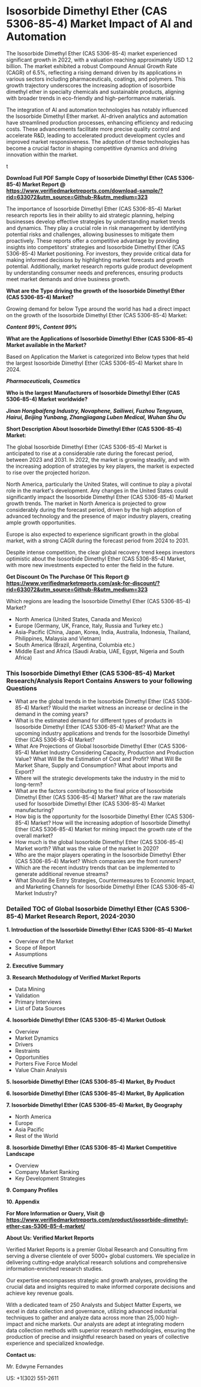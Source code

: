 <meta name="title" content="Global Isosorbide Dimethyl Ether (CAS 5306-85-4) Market Impact of AI and Automation"><meta name="description" content="The Isosorbide Dimethyl Ether (CAS 5306-85-4) market experienced significant growth in 2022, with a valuation reaching approximately USD 1.2 billion. The market exhibi"><meta name="title" content="Isosorbide Dimethyl Ether (CAS 5306-85-4) Market Size, Share, Scope, Trends, Growth, Opportunities, Analysis, Forecast"><h1>Isosorbide Dimethyl Ether (CAS 5306-85-4) Market Impact of AI and Automation</h1><p>The Isosorbide Dimethyl Ether (CAS 5306-85-4) market experienced significant growth in 2022, with a valuation reaching approximately USD 1.2 billion. The market exhibited a robust Compound Annual Growth Rate (CAGR) of 6.5%, reflecting a rising demand driven by its applications in various sectors including pharmaceuticals, coatings, and polymers. This growth trajectory underscores the increasing adoption of isosorbide dimethyl ether in specialty chemicals and sustainable products, aligning with broader trends in eco-friendly and high-performance materials.</p><p>The integration of AI and automation technologies has notably influenced the Isosorbide Dimethyl Ether market. AI-driven analytics and automation have streamlined production processes, enhancing efficiency and reducing costs. These advancements facilitate more precise quality control and accelerate R&D, leading to accelerated product development cycles and improved market responsiveness. The adoption of these technologies has become a crucial factor in shaping competitive dynamics and driving innovation within the market.</p>t</p><p id="" class=""><strong>Download Full PDF Sample Copy of Isosorbide Dimethyl Ether (CAS 5306-85-4) Market Report @ <a href="https://www.verifiedmarketreports.com/download-sample/?rid=633072&utm_source=Github-R&utm_medium=323" target="_blank">https://www.verifiedmarketreports.com/download-sample/?rid=633072&utm_source=Github-R&utm_medium=323</a></strong></p><p>The importance of&nbsp;Isosorbide Dimethyl Ether (CAS 5306-85-4) Market research reports lies in their ability to aid strategic planning, helping businesses develop effective strategies by understanding market trends and dynamics. They play a crucial role in risk management by identifying potential risks and challenges, allowing businesses to mitigate them proactively. These reports offer a competitive advantage by providing insights into competitors' strategies and Isosorbide Dimethyl Ether (CAS 5306-85-4) Market positioning. For investors, they provide critical data for making informed decisions by highlighting market forecasts and growth potential. Additionally, market research reports guide product development by understanding consumer needs and preferences, ensuring products meet market demands and drive business growth.</p><p><strong>What are the&nbsp;Type driving the growth of the Isosorbide Dimethyl Ether (CAS 5306-85-4) Market?</strong></p><p id="" class="">Growing demand for below Type around the world has had a direct impact on the growth of the Isosorbide Dimethyl Ether (CAS 5306-85-4) Market:</p><em><strong>Content 99%, Content 99%</strong></em></p><strong>What are the&nbsp;Applications&nbsp;of Isosorbide Dimethyl Ether (CAS 5306-85-4) Market available in the Market?</strong></p><p id="" class="">Based on Application the Market is categorized into Below types that held the largest Isosorbide Dimethyl Ether (CAS 5306-85-4) Market share In 2024.</p><em><strong>Pharmaceuticals, Cosmetics</strong></em></p><strong>Who is the largest Manufacturers of Isosorbide Dimethyl Ether (CAS 5306-85-4) Market worldwide?</strong></p><p><em><strong>Jinan Hongbaifeng Industry, Novaphene, Sailiwei, Fuzhou Tengyuan, Hairui, Beijing Yunbang, Zhangjiagang Luben Medical, Wuhan Shu Ou</strong></em></p><p id="" class=""><strong>Short Description About Isosorbide Dimethyl Ether (CAS 5306-85-4) Market:</strong></p><p>The global Isosorbide Dimethyl Ether (CAS 5306-85-4) Market is anticipated to rise at a considerable rate during the forecast period, between 2023 and 2031. In 2022, the market is growing steadily, and with the increasing adoption of strategies by key players, the market is expected to rise over the projected horizon.</p><p>North America, particularly the United States, will continue to play a pivotal role in the market's development. Any changes in the United States could significantly impact the Isosorbide Dimethyl Ether (CAS 5306-85-4) Market growth trends. The market in North America is projected to grow considerably during the forecast period, driven by the high adoption of advanced technology and the presence of major industry players, creating ample growth opportunities.</p><p>Europe is also expected to experience significant growth in the global market, with a strong CAGR during the forecast period from 2024 to 2031.</p><p>Despite intense competition, the clear global recovery trend keeps investors optimistic about the Isosorbide Dimethyl Ether (CAS 5306-85-4) Market, with more new investments expected to enter the field in the future.</p><p id="" class=""><strong>Get Discount On The Purchase Of This Report @ <a href="https://www.verifiedmarketreports.com/ask-for-discount/?rid=633072&utm_source=Github-R&utm_medium=323" target="_blank">https://www.verifiedmarketreports.com/ask-for-discount/?rid=633072&utm_source=Github-R&utm_medium=323</a></strong></p>Which regions are leading the Isosorbide Dimethyl Ether (CAS 5306-85-4) Market?</p><ul><li>North America (United States, Canada and Mexico)</li><li>Europe (Germany, UK, France, Italy, Russia and Turkey etc.)</li><li>Asia-Pacific (China, Japan, Korea, India, Australia, Indonesia, Thailand, Philippines, Malaysia and Vietnam)</li><li>South America (Brazil, Argentina, Columbia etc.)</li><li>Middle East and Africa (Saudi Arabia, UAE, Egypt, Nigeria and South Africa)</li></ul><h3 id="" class="">This Isosorbide Dimethyl Ether (CAS 5306-85-4) Market Research/Analysis Report Contains Answers to your following Questions</h3><ul><li>What are the global trends in the Isosorbide Dimethyl Ether (CAS 5306-85-4) Market? Would the market witness an increase or decline in the demand in the coming years?</li><li>What is the estimated demand for different types of products in Isosorbide Dimethyl Ether (CAS 5306-85-4) Market? What are the upcoming industry applications and trends for the Isosorbide Dimethyl Ether (CAS 5306-85-4) Market?</li><li>What Are Projections of Global Isosorbide Dimethyl Ether (CAS 5306-85-4) Market Industry Considering Capacity, Production and Production Value? What Will Be the Estimation of Cost and Profit? What Will Be Market Share, Supply and Consumption? What about imports and Export?</li><li>Where will the strategic developments take the industry in the mid to long-term?</li><li>What are the factors contributing to the final price of Isosorbide Dimethyl Ether (CAS 5306-85-4) Market? What are the raw materials used for Isosorbide Dimethyl Ether (CAS 5306-85-4) Market manufacturing?</li><li>How big is the opportunity for the Isosorbide Dimethyl Ether (CAS 5306-85-4) Market? How will the increasing adoption of Isosorbide Dimethyl Ether (CAS 5306-85-4) Market for mining impact the growth rate of the overall market?</li><li>How much is the global Isosorbide Dimethyl Ether (CAS 5306-85-4) Market worth? What was the value of the market In 2020?</li><li>Who are the major players operating in the Isosorbide Dimethyl Ether (CAS 5306-85-4) Market? Which companies are the front runners?</li><li>Which are the recent industry trends that can be implemented to generate additional revenue streams?</li><li>What Should Be Entry Strategies, Countermeasures to Economic Impact, and Marketing Channels for Isosorbide Dimethyl Ether (CAS 5306-85-4) Market Industry?</li></ul><h3 id="" class="">Detailed TOC of Global Isosorbide Dimethyl Ether (CAS 5306-85-4) Market Research Report, 2024-2030</h3><p id="" class=""><strong>1. Introduction of the Isosorbide Dimethyl Ether (CAS 5306-85-4) Market</strong></p><ul><li>Overview of the Market</li><li>Scope of Report</li><li>Assumptions</li></ul><p id="" class=""><strong>2. Executive Summary</strong></p><p id="" class=""><strong>3. Research Methodology of Verified Market Reports</strong></p><ul><li>Data Mining</li><li>Validation</li><li>Primary Interviews</li><li>List of Data Sources</li></ul><p id="" class=""><strong>4. Isosorbide Dimethyl Ether (CAS 5306-85-4) Market Outlook</strong></p><ul><li>Overview</li><li>Market Dynamics</li><li>Drivers</li><li>Restraints</li><li>Opportunities</li><li>Porters Five Force Model</li><li>Value Chain Analysis</li></ul><p id="" class=""><strong>5. Isosorbide Dimethyl Ether (CAS 5306-85-4) Market, By Product</strong></p><p id="" class=""><strong>6. Isosorbide Dimethyl Ether (CAS 5306-85-4) Market, By Application</strong></p><p id="" class=""><strong>7. Isosorbide Dimethyl Ether (CAS 5306-85-4) Market, By Geography</strong></p><ul><li>North America</li><li>Europe</li><li>Asia Pacific</li><li>Rest of the World</li></ul><p id="" class=""><strong>8. Isosorbide Dimethyl Ether (CAS 5306-85-4) Market Competitive Landscape</strong></p><ul><li>Overview</li><li>Company Market Ranking</li><li>Key Development Strategies</li></ul><p id="" class=""><strong>9. Company Profiles</strong></p><p id="" class=""><strong>10. Appendix</strong></p><p id="" class=""><strong>For More Information or Query, Visit @ <a href="https://www.verifiedmarketreports.com/product/isosorbide-dimethyl-ether-cas-5306-85-4-market/" target="_blank">https://www.verifiedmarketreports.com/product/isosorbide-dimethyl-ether-cas-5306-85-4-market/</a></strong></p><p id="" class=""><strong>About Us: Verified Market Reports</strong></p><p id="" class="">Verified Market Reports is a premier Global Research and Consulting firm serving a diverse clientele of over 5000+ global customers. We specialize in delivering cutting-edge analytical research solutions and comprehensive information-enriched research studies.</p><p id="" class="">Our expertise encompasses strategic and growth analyses, providing the crucial data and insights required to make informed corporate decisions and achieve key revenue goals.</p><p id="" class="">With a dedicated team of 250 Analysts and Subject Matter Experts, we excel in data collection and governance, utilizing advanced industrial techniques to gather and analyze data across more than 25,000 high-impact and niche markets. Our analysts are adept at integrating modern data collection methods with superior research methodologies, ensuring the production of precise and insightful research based on years of collective experience and specialized knowledge.</p><p id="" class=""><strong>Contact us:</strong></p><p id="" class="">Mr. Edwyne Fernandes</p><p id="" class="">US: +1(302) 551-2611</p>